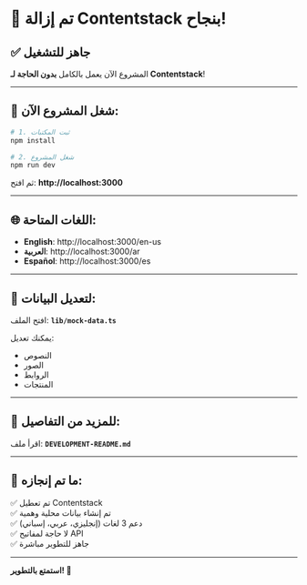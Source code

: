# 🎉 تم إزالة Contentstack بنجاح!

## ✅ جاهز للتشغيل

المشروع الآن يعمل بالكامل **بدون الحاجة لـ Contentstack**!

---

## 🚀 شغل المشروع الآن:

```bash
# 1. ثبت المكتبات
npm install

# 2. شغل المشروع
npm run dev
```

ثم افتح: **http://localhost:3000**

---

## 🌐 اللغات المتاحة:

- **English**: http://localhost:3000/en-us
- **العربية**: http://localhost:3000/ar
- **Español**: http://localhost:3000/es

---

## 📝 لتعديل البيانات:

افتح الملف: **`lib/mock-data.ts`**

يمكنك تعديل:
- النصوص
- الصور
- الروابط
- المنتجات

---

## 📖 للمزيد من التفاصيل:

اقرأ ملف: **`DEVELOPMENT-README.md`**

---

## 🎯 ما تم إنجازه:

✅ تم تعطيل Contentstack  
✅ تم إنشاء بيانات محلية وهمية  
✅ دعم 3 لغات (إنجليزي، عربي، إسباني)  
✅ لا حاجة لمفاتيح API  
✅ جاهز للتطوير مباشرة  

---

**استمتع بالتطوير! 🚀**
